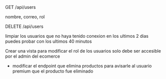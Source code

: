 GET /api/users

nombre, correo, rol

DELETE /api/users

limpiar los usuarios que no haya tenido conexion en los ultimos 2 dias
puedes probar con los ultimos 40 minutos

Crear una vista para modificar el rol de los usuarios solo debe ser accesible por el admin del ecomerce

* modificar el endpoint que elimina productos para avisarle al usuario premium que el producto fue eliminado